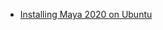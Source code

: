 - [Installing Maya 2020 on Ubuntu][]

[Installing Maya 2020 on Ubuntu]:
	https://knowledge.autodesk.com/support/maya/learn-explore/caas/simplecontent/content/installing-maya-2020-ubuntu.html
	"knowledge.autodesk.com"
